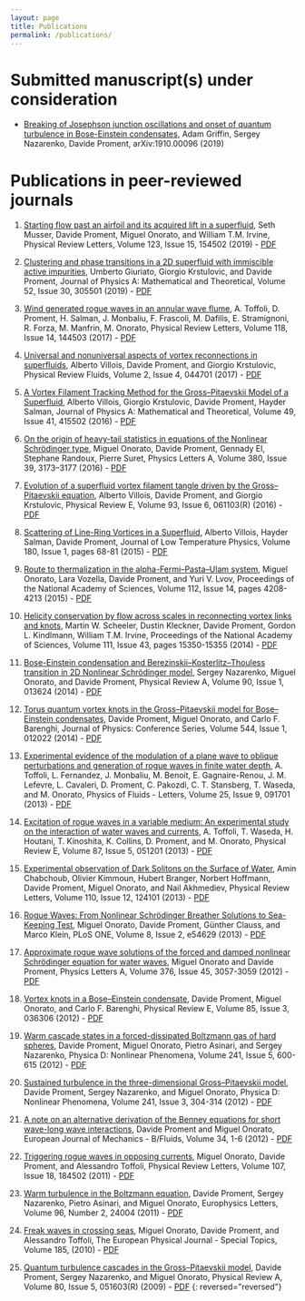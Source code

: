 ```yaml
---
layout: page
title: Publications
permalink: /publications/
---
```


# Submitted manuscript(s) under consideration
- [Breaking of Josephson junction oscillations and onset of quantum turbulence in Bose-Einstein condensates](https://arxiv.org/abs/1910.00096), Adam Griffin, Sergey Nazarenko, Davide Proment, arXiv:1910.00096 (2019)

# Publications in peer-reviewed journals
1. [Starting flow past an airfoil and its acquired lift in a superfluid](https://journals.aps.org/prl/accepted/a2075Yf2Q151086d79a44df26b37e9ae75d770eb4), Seth Musser, Davide Proment, Miguel Onorato, and William T.M. Irvine, Physical Review Letters, Volume 123, Issue 15, 154502 (2019) - [PDF](/research/assets/papers/PhysRevLett.123.154502.pdf)

0. [Clustering and phase transitions in a 2D superfluid with immiscible active impurities](https://doi.org/10.1088/1751-8121/ab2607), Umberto Giuriato, Giorgio Krstulovic, and Davide Proment, Journal of Physics A: Mathematical and Theoretical, Volume 52, Issue 30, 305501 (2019) - [PDF](https://iopscience.iop.org/article/10.1088/1751-8121/ab2607/pdf)

0. [Wind generated rogue waves in an annular wave flume](https://doi.org/10.1103/PhysRevLett.118.144503), A. Toffoli, D. Proment, H. Salman, J. Monbaliu, F. Frascoli, M. Dafilis, E. Stramignoni, R. Forza, M. Manfrin, M. Onorato, Physical Review Letters, Volume 118, Issue 14, 144503 (2017) - [PDF](/research/assets/papers/PhysRevLett.118.144503.pdf)

0. [Universal and nonuniversal aspects of vortex reconnections in superfluids](https://doi.org/10.1103/PhysRevFluids.2.044701), Alberto Villois, Davide Proment, and Giorgio Krstulovic, Physical Review Fluids, Volume 2, Issue 4, 044701 (2017) - [PDF](/research/assets/papers/PhysRevFluids.2.044701.pdf)

0. [A Vortex Filament Tracking Method for the Gross–Pitaevskii Model of a Superfluid](https://doi.org/10.1088/1751-8113/49/41/415502), Alberto Villois, Giorgio Krstulovic, Davide Proment, Hayder Salman, Journal of Physics A: Mathematical and Theoretical, Volume 49, Issue 41, 415502 (2016) - [PDF](/research/assets/papers/JPA.49.415502.pdf)

0. [On the origin of heavy-tail statistics in equations of the Nonlinear Schrödinger type](https://doi.org/10.1016/j.physleta.2016.07.048), Miguel Onorato, Davide Proment, Gennady El, Stephane Randoux, Pierre Suret, Physics Letters A, Volume 380, Issue 39, 3173–3177 (2016) - [PDF](/research/assets/papers/PLA.380.3173.pdf)

0. [Evolution of a superfluid vortex filament tangle driven by the Gross–Pitaevskii equation](https://doi.org/10.1103/PhysRevE.93.061103), Alberto Villois, Davide Proment, and Giorgio Krstulovic, Physical Review E, Volume 93, Issue 6, 061103(R) (2016) - [PDF](/research/assets/papers/PhysRevE.93.061103.pdf)

0. [Scattering of Line-Ring Vortices in a Superfluid](https://doi.org/10.1007/s10909-015-1293-y), Alberto Villois, Hayder Salman, Davide Proment, Journal of Low Temperature Physics, Volume 180, Issue 1, pages 68-81 (2015) - [PDF](/research/assets/papers/JLTP.180.68.pdf)

0. [Route to thermalization in the alpha-Fermi–Pasta–Ulam system](https://doi.org/10.1073/pnas.1404397112), Miguel Onorato, Lara Vozella, Davide Proment, and Yuri V. Lvov, Proceedings of the National Academy of Sciences, Volume 112, Issue 14, pages 4208-4213 (2015) - [PDF](/research/assets/papers/PNAS.112.4208.full.pdf)

0. [Helicity conservation by flow across scales in reconnecting vortex links and knots](https://doi.org/10.1073/pnas.1407232111), Martin W. Scheeler, Dustin Kleckner, Davide Proment, Gordon L. Kindlmann, William T.M. Irvine, Proceedings of the National Academy of Sciences, Volume 111, Issue 43, pages 15350-15355 (2014) - [PDF](/research/assets/papers/PNAS.111.15350.full.pdf)

0. [Bose-Einstein condensation and Berezinskii–Kosterlitz–Thouless transition in 2D Nonlinear Schrödinger model](https://doi.org/10.1103/PhysRevA.90.013624), Sergey Nazarenko, Miguel Onorato, and Davide Proment, Physical Review A, Volume 90, Issue 1, 013624 (2014) - [PDF](/research/assets/papers/PhysRevA.90.013624.pdf)

0. [Torus quantum vortex knots in the Gross–Pitaevskii model for Bose–Einstein condensates](https://doi.org/10.1088/1742-6596/544/1/012022), Davide Proment, Miguel Onorato, and Carlo F. Barenghi, Journal of Physics: Conference Series, Volume 544, Issue 1, 012022 (2014) - [PDF](https://iopscience.iop.org/article/10.1088/1742-6596/544/1/012022/pdf)

0. [Experimental evidence of the modulation of a plane wave to oblique perturbations and generation of rogue waves in finite water depth](https://doi.org/10.1063/1.4821810), A. Toffoli, L. Fernandez, J. Monbaliu, M. Benoit, E. Gagnaire-Renou, J. M. Lefevre, L. Cavaleri, D. Proment, C. Pakozdi, C. T. Stansberg, T. Waseda, and M. Onorato, Physics of Fluids - Letters, Volume 25, Issue 9, 091701 (2013) - [PDF](/research/assets/papers/PoF.25.091701.pdf)

0. [Excitation of rogue waves in a variable medium: An experimental study on the interaction of water waves and currents](https://doi.org/10.1103/PhysRevE.87.051201), A. Toffoli, T. Waseda, H. Houtani, T. Kinoshita, K. Collins, D. Proment, and M. Onorato, Physical Review E, Volume 87, Issue 5, 051201 (2013) - [PDF](/research/assets/papers/PhysRevE.87.051201.pdf)

0. [Experimental observation of Dark Solitons on the Surface of Water](https://doi.org/10.1103/PhysRevLett.110.124101), Amin Chabchoub, Olivier Kimmoun, Hubert Branger, Norbert Hoffmann, Davide Proment, Miguel Onorato, and Nail Akhmediev, Physical Review Letters, Volume 110, Issue 12, 124101 (2013) - [PDF](/research/assets/papers/PhysRevLett.110.124101.pdf)

0. [Rogue Waves: From Nonlinear Schrödinger Breather Solutions to Sea-Keeping Test](https://doi.org/10.1371/journal.pone.0054629), Miguel Onorato, Davide Proment, Günther Clauss, and Marco Klein, PLoS ONE, Volume 8, Issue 2, e54629 (2013) - [PDF](/research/assets/papers/PONE.8.e54629.pdf)

0. [Approximate rogue wave solutions of the forced and damped nonlinear Schrödinger equation for water waves](https://doi.org/10.1016/j.physleta.2012.05.063), Miguel Onorato and Davide Proment, Physics Letters A, Volume 376, Issue 45, 3057-3059 (2012) - [PDF](/research/assets/papers/PLA.376.3057.pdf)

0. [Vortex knots in a Bose–Einstein condensate](https://doi.org/10.1103/PhysRevE.85.036306), Davide Proment, Miguel Onorato, and Carlo F. Barenghi, Physical Review E, Volume 85, Issue 3, 036306 (2012) - [PDF](/research/assets/papers/PhysRevE.85.036306.pdf)

0. [Warm cascade states in a forced-dissipated Boltzmann gas of hard spheres](https://doi.org/10.1016/j.physd.2011.11.019), Davide Proment, Miguel Onorato, Pietro Asinari, and Sergey Nazarenko, Physica D: Nonlinear Phenomena, Volume 241, Issue 5, 600-615 (2012) - [PDF](/research/assets/papers/PhysRevE.85.036306.pdf)

0. [Sustained turbulence in the three-dimensional Gross–Pitaevskii model](https://doi.org/10.1016/j.physd.2011.06.007), Davide Proment, Sergey Nazarenko, and Miguel Onorato, Physica D: Nonlinear Phenomena, Volume 241, Issue 3, 304-314 (2012) - [PDF](/research/assets/papers/PhysD.241.304.pdf)

0. [A note on an alternative derivation of the Benney equations for short wave-long wave interactions](https://doi.org/10.1016/j.euromechflu.2012.01.002), Davide Proment and Miguel Onorato, European Journal of Mechanics - B/Fluids, Volume 34, 1-6 (2012) - [PDF](/research/assets/papers/EJMB.34.1.pdf)

0. [Triggering rogue waves in opposing currents](https://doi.org/10.1103/PhysRevLett.107.184502), Miguel Onorato, Davide Proment, and Alessandro Toffoli, Physical Review Letters, Volume 107, Issue 18, 184502 (2011) - [PDF](/research/assets/papers/PhysRevLett.107.184502.pdf)

0. [Warm turbulence in the Boltzmann equation](https://doi.org/10.1209/0295-5075/96/24004), Davide Proment, Sergey Nazarenko, Pietro Asinari, and Miguel Onorato, Europhysics Letters, Volume 96, Number 2, 24004 (2011) - [PDF](/research/assets/papers/EPL.96.24004.pdf)

0. [Freak waves in crossing seas](https://doi.org/10.1140/epjst/e2010-01237-8), Miguel Onorato, Davide Proment, and Alessandro Toffoli, The European Physical Journal - Special Topics, Volume 185, (2010) - [PDF](/research/assets/papers/EPJST.185.45.pdf)

0. [Quantum turbulence cascades in the Gross–Pitaevskii model](https://doi.org/10.1103/PhysRevA.80.051603), Davide Proment, Sergey Nazarenko, and Miguel Onorato, Physical Review A, Volume 80, Issue 5, 051603(R) (2009) - [PDF](/research/assets/papers/PhysRevA.80.051603.pdf)
{: reversed="reversed"}

